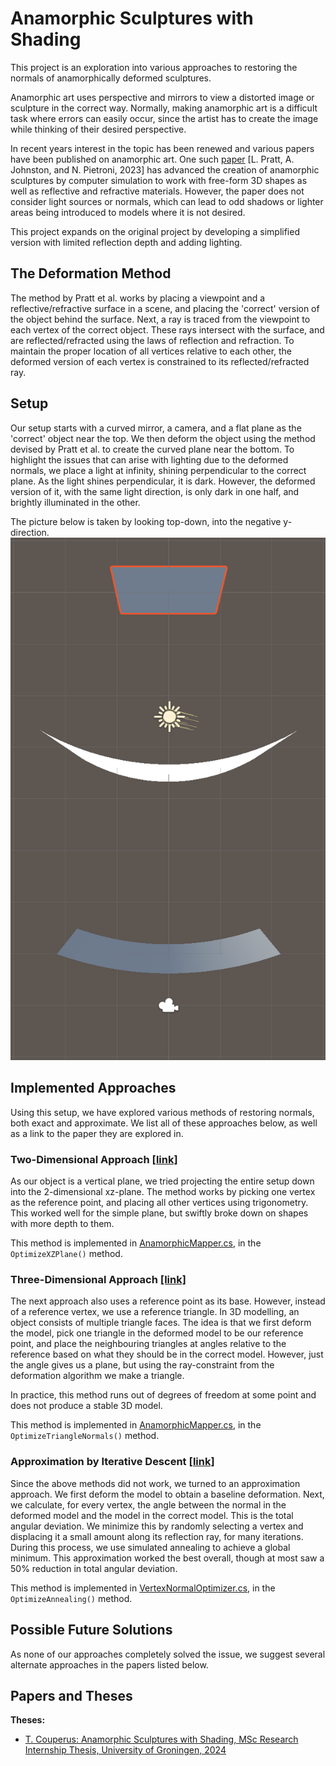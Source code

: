 # Anamorphic Sculptures with Shading
This project is an exploration into various approaches to restoring the normals of anamorphically deformed sculptures.

Anamorphic art uses perspective and mirrors to view a distorted image or sculpture
in the correct way. Normally, making anamorphic art is a difficult task where errors
can easily occur, since the artist has to create the image while thinking of their desired
perspective.

In recent years interest in the topic has been renewed and various papers have been
published on anamorphic art. One such [paper](https://doi.org/10.1016/j.cag.2023.05.023) [L. Pratt, A. Johnston, and N. Pietroni,
2023] has advanced the creation of anamorphic sculptures by computer simulation to
work with free-form 3D shapes as well as reflective and refractive materials. However,
the paper does not consider light sources or normals, which can lead to odd shadows or
lighter areas being introduced to models where it is not desired. 

This project expands on the original project by developing a simplified version with limited reflection depth
and adding lighting.

## The Deformation Method
The method by Pratt et al. works by placing a viewpoint and a reflective/refractive surface in a scene, and placing the 'correct' version of the object behind the surface. 
Next, a ray is traced from the viewpoint to each vertex of the correct object. 
These rays intersect with the surface, and are reflected/refracted using the laws of reflection and refraction.
To maintain the proper location of all vertices relative to each other, the deformed version of each vertex is constrained to its reflected/refracted ray.

## Setup
Our setup starts with a curved mirror, a camera, and a flat plane as the 'correct' object near the top.
We then deform the object using the method devised by Pratt et al. to create the curved plane near the bottom.
To highlight the issues that can arise with lighting due to the deformed normals, we place a light at infinity, shining perpendicular to the correct plane.
As the light shines perpendicular, it is dark. However, the deformed version of it, with the same light direction, is only dark in one half, and brightly illuminated in the other.

The picture below is taken by looking top-down, into the negative y-direction.
![A top-down perspective view of our testing setup: a curved mirror in the center, a correct object at the top with a light shining perpendicular to it to highlight lighting issues in the deformed version at the bottom.](Images/Light%20wrong.png)

## Implemented Approaches
Using this setup, we have explored various methods of restoring normals, both exact and approximate.
We list all of these approaches below, as well as a link to the paper they are explored in.

### Two-Dimensional Approach [[link]](https://fse.studenttheses.ub.rug.nl/33243/)
As our object is a vertical plane, we tried projecting the entire setup down into the 2-dimensional xz-plane.
The method works by picking one vertex as the reference point, and placing all other vertices using trigonometry.
This worked well for the simple plane, but swiftly broke down on shapes with more depth to them.

This method is implemented in [AnamorphicMapper.cs](Assets/Scripts/AnamorphicMapper.cs), in the `OptimizeXZPlane()` method.

### Three-Dimensional Approach [[link]](https://fse.studenttheses.ub.rug.nl/33243/)
The next approach also uses a reference point as its base. However, instead of a reference vertex, we use a reference triangle.
In 3D modelling, an object consists of multiple triangle faces. 
The idea is that we first deform the model, pick one triangle in the deformed model to be our reference point, and place the neighbouring triangles at angles relative to the reference based on what they should be in the correct model.
However, just the angle gives us a plane, but using the ray-constraint from the deformation algorithm we make a triangle.

In practice, this method runs out of degrees of freedom at some point and does not produce a stable 3D model.

This method is implemented in [AnamorphicMapper.cs](Assets/Scripts/AnamorphicMapper.cs), in the `OptimizeTriangleNormals()` method.

### Approximation by Iterative Descent [[link]](https://fse.studenttheses.ub.rug.nl/33243/)
Since the above methods did not work, we turned to an approximation approach.
We first deform the model to obtain a baseline deformation. Next, we calculate, for every vertex, the angle between the normal in the deformed model and the model in the correct model.
This is the total angular deviation.
We minimize this by randomly selecting a vertex and displacing it a small amount along its reflection ray, for many iterations.
During this process, we use simulated annealing to achieve a global minimum.
This approximation worked the best overall, though at most saw a 50% reduction in total angular deviation.

This method is implemented in [VertexNormalOptimizer.cs](Assets/Scripts/VertexNormalOptimizer.cs), in the `OptimizeAnnealing()` method.

## Possible Future Solutions
As none of our approaches completely solved the issue, we suggest several alternate approaches in the papers listed below.

## Papers and Theses
**Theses:**
- [T. Couperus: Anamorphic Sculptures with Shading, MSc Research Internship Thesis, University of Groningen, 2024](https://fse.studenttheses.ub.rug.nl/33243/)